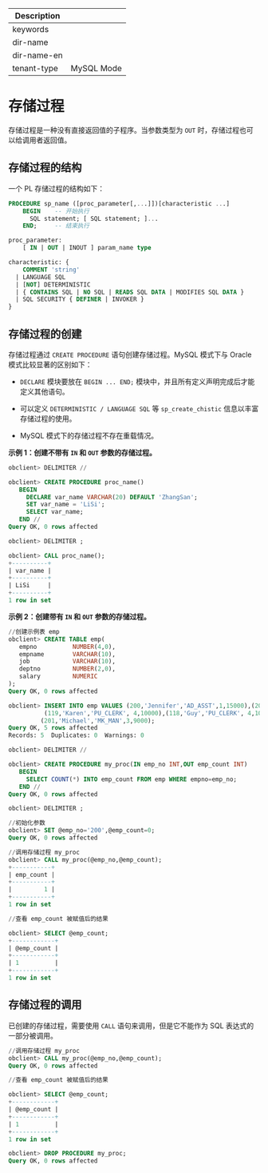 
| Description   |                 |
|---------------|-----------------|
| keywords      |                 |
| dir-name      |                 |
| dir-name-en   |                 |
| tenant-type   | MySQL Mode      |

# 存储过程

存储过程是一种没有直接返回值的子程序。当参数类型为 `OUT` 时，存储过程也可以给调用者返回值。

## 存储过程的结构

一个 PL 存储过程的结构如下：

```sql
PROCEDURE sp_name ([proc_parameter[,...]])[characteristic ...]
    BEGIN    -- 开始执行
      SQL statement; [ SQL statement; ]...
    END;     -- 结束执行

proc_parameter:
    [ IN | OUT | INOUT ] param_name type

characteristic: {
    COMMENT 'string'
  | LANGUAGE SQL
  | [NOT] DETERMINISTIC
  | { CONTAINS SQL | NO SQL | READS SQL DATA | MODIFIES SQL DATA }
  | SQL SECURITY { DEFINER | INVOKER }
}
```

## 存储过程的创建

存储过程通过 `CREATE PROCEDURE` 语句创建存储过程。MySQL 模式下与 Oracle 模式比较显著的区别如下：

* `DECLARE` 模块要放在 `BEGIN ... END;` 模块中，并且所有定义声明完成后才能定义其他语句。

* 可以定义 `DETERMINISTIC / LANGUAGE SQL` 等 `sp_create_chistic` 信息以丰富存储过程的使用。

* MySQL 模式下的存储过程不存在重载情况。



**示例 1：创建不带有 `IN` 和 `OUT` 参数的存储过程。**

```sql
obclient> DELIMITER //

obclient> CREATE PROCEDURE proc_name()
   BEGIN
     DECLARE var_name VARCHAR(20) DEFAULT 'ZhangSan';  
     SET var_name = 'LiSi';
     SELECT var_name;
   END //
Query OK, 0 rows affected

obclient> DELIMITER ;

obclient> CALL proc_name();
+----------+
| var_name |
+----------+
| LiSi     |
+----------+
1 row in set
```

**示例 2：创建带有 `IN` 和 `OUT` 参数的存储过程。**

```sql
//创建示例表 emp
obclient> CREATE TABLE emp(  
   empno          NUMBER(4,0),  
   empname        VARCHAR(10),  
   job            VARCHAR(10),   
   deptno         NUMBER(2,0),
   salary         NUMERIC  
);
Query OK, 0 rows affected

obclient> INSERT INTO emp VALUES (200,'Jennifer','AD_ASST',1,15000),(202,'Pat','MK_REP',2,12000),
          (119,'Karen','PU_CLERK', 4,10000),(118,'Guy','PU_CLERK', 4,10000),
         (201,'Michael','MK_MAN',3,9000);
Query OK, 5 rows affected
Records: 5  Duplicates: 0  Warnings: 0

obclient> DELIMITER //

obclient> CREATE PROCEDURE my_proc(IN emp_no INT,OUT emp_count INT)
   BEGIN
     SELECT COUNT(*) INTO emp_count FROM emp WHERE empno=emp_no;
   END //
Query OK, 0 rows affected

obclient> DELIMITER ;

//初始化参数
obclient> SET @emp_no='200',@emp_count=0;
Query OK, 0 rows affected

//调用存储过程 my_proc
obclient> CALL my_proc(@emp_no,@emp_count);
+-----------+
| emp_count |
+-----------+
|         1 |
+-----------+
1 row in set

//查看 emp_count 被赋值后的结果

obclient> SELECT @emp_count;
+------------+
| @emp_count |
+------------+
| 1          |
+------------+
1 row in set
```

## 存储过程的调用

已创建的存储过程，需要使用 `CALL` 语句来调用，但是它不能作为 SQL 表达式的一部分被调用。

```sql
//调用存储过程 my_proc
obclient> CALL my_proc(@emp_no,@emp_count);
Query OK, 0 rows affected

//查看 emp_count 被赋值后的结果

obclient> SELECT @emp_count;
+------------+
| @emp_count |
+------------+
| 1          |
+------------+
1 row in set

obclient> DROP PROCEDURE my_proc;
Query OK, 0 rows affected
```
